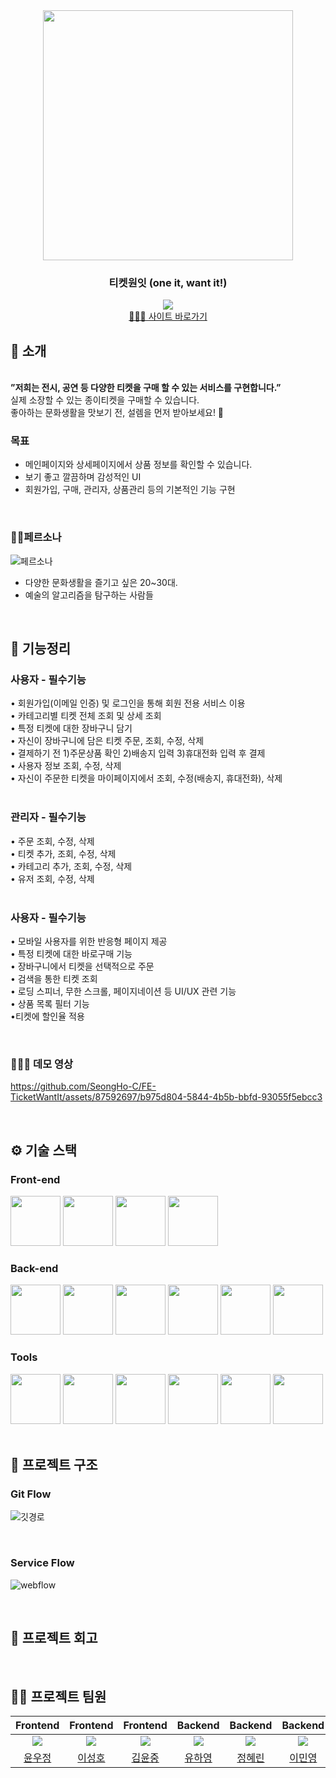 <div align="center">

<!-- logo -->
<img src="https://github.com/SeongHo-C/FE-TicketWantIt/assets/83394485/d6285bb3-bfa7-4269-a5db-a320ad7b8167" width="400"/>

### 티켓원잇 (one it, want it!)  
[<img src="https://img.shields.io/badge/프로젝트 기간-2023.04.17~진행중-0090f6?style=flat&logoColor=white" />]()
<br />
[🧑🏻‍💻 사이트 바로가기](https://ticketwantit.shop/) 
</div> 

## 📝 소개
<br />
<b>”저희는 전시, 공연 등 다양한 티켓을 구매 할 수 있는 서비스를 구현합니다.”</b> <br />
실제 소장할 수 있는 종이티켓을 구매할 수 있습니다.<br />
좋아하는 문화생활을 맛보기 전, 설렘을 먼저 받아보세요! 🤗
<br />

### 목표
- 메인페이지와 상세페이지에서 상품 정보를 확인할 수 있습니다.
- 보기 좋고 깔끔하며 감성적인 UI
- 회원가입, 구매, 관리자, 상품관리 등의 기본적인 기능 구현

<br />

### 👧🏻페르소나
![페르소나](https://github.com/SeongHo-C/FE-TicketWantIt/assets/87592697/2d32d1b2-c861-4f92-a6ec-d41b1aaef29b)
- 다양한 문화생활을 즐기고 싶은 20~30대.
- 예술의 알고리즘을 탐구하는 사람들

<br />

## 📌 기능정리

### 사용자 - 필수기능
• 회원가입(이메일 인증) 및 로그인을 통해 회원 전용 서비스 이용
<br />
• 카테고리별 티켓 전체 조회 및 상세 조회
<br />
• 특정 티켓에 대한 장바구니 담기
<br />
• 자신이 장바구니에 담은 티켓 주문, 조회, 수정, 삭제
<br />
• 결제하기 전 1)주문상품 확인 2)배송지 입력 3)휴대전화 입력 후 결제
<br />
• 사용자 정보 조회, 수정, 삭제
<br />
• 자신이 주문한 티켓을 마이페이지에서 조회, 수정(배송지, 휴대전화), 삭제
<br />
<br />
### 관리자 - 필수기능
• 주문 조회, 수정, 삭제
<br />
• 티켓 추가, 조회, 수정, 삭제
<br />
• 카테고리 추가, 조회, 수정, 삭제 
<br />
• 유저 조회, 수정, 삭제
<br />
<br />
### 사용자 - 필수기능
• 모바일 사용자를 위한 반응형 페이지 제공
<br />
• 특정 티켓에 대한 바로구매 기능
<br />
• 장바구니에서 티켓을 선택적으로 주문
<br />
• 검색을 통한 티켓 조회
<br />
• 로딩 스피너, 무한 스크롤, 페이지네이션 등 UI/UX 관련 기능
<br />
• 상품 목록 필터 기능
<br />
•티켓에 할인율 적용


<br />


### 👩🏻‍💻 데모 영상
https://github.com/SeongHo-C/FE-TicketWantIt/assets/87592697/b975d804-5844-4b5b-bbfd-93055f5ebcc3

<br />

## ⚙ 기술 스택
### Front-end
<div>
<img src="https://github.com/yewon-Noh/readme-template/blob/main/skills/HTMLCSS.png?raw=true" width="80">
<img src="https://github.com/yewon-Noh/readme-template/blob/main/skills/JavaScript.png?raw=true" width="80">
<img src="https://github.com/yewon-Noh/readme-template/blob/main/skills/Axios.png?raw=true" width="80">
<img src="https://github.com/yewon-Noh/readme-template/blob/main/skills/JWT.png?raw=true" width="80">
</div>

### Back-end
<div>
<img src="https://github.com/yewon-Noh/readme-template/blob/main/skills/NodeJS.png?raw=true" width="80">
<img src="https://github.com/yewon-Noh/readme-template/blob/main/skills/ExpressJS.png?raw=true" width="80">
<img src="https://github.com/yewon-Noh/readme-template/blob/main/skills/MongoDB.png?raw=true" width="80">
<img src="https://github.com/yewon-Noh/readme-template/blob/main/skills/Mongoose.png?raw=true" width="80">
<img src="https://github.com/yewon-Noh/readme-template/blob/main/skills/Nginx.png?raw=true" width="80">
<img src="https://github.com/yewon-Noh/readme-template/blob/main/skills/JWT.png?raw=true" width="80">
</div>

### Tools
<div>
<img src="https://github.com/yewon-Noh/readme-template/blob/main/skills/Github.png?raw=true" width="80">
<img src="https://github.com/yewon-Noh/readme-template/blob/main/skills/GitLab.png?raw=true" width="80">
<img src="https://github.com/yewon-Noh/readme-template/blob/main/skills/Notion.png?raw=true" width="80">
<img src="https://github.com/yewon-Noh/readme-template/blob/main/skills/Discord.png?raw=true" width="80">
<img src="https://github.com/yewon-Noh/readme-template/blob/main/skills/Figma.png?raw=true" width="80">
<img src="https://github.com/yewon-Noh/readme-template/blob/main/skills/GatherTown.png?raw=true" width="80">

</div>

<br />

## 🔗 프로젝트 구조
### Git Flow

![깃경로](https://github.com/SeongHo-C/FE-TicketWantIt/assets/87592697/920dd7e7-985e-46b4-90cc-0b292ec82599)

<br />

### Service Flow
![webflow](https://github.com/SeongHo-C/FE-TicketWantIt/assets/87592697/e312e9e7-e27a-4740-82e2-fc3d09d9bd4b)

<br />

## 💚 프로젝트 회고

<br />

## 💁‍♂️ 프로젝트 팀원

|Frontend|Frontend|Frontend|Backend|Backend|Backend|
|:---:|:---:|:---:|:---:|:---:|:---:|
| ![](https://github.com/younu-Yun.png?size=120)| ![](https://github.com/SeongHo-C.png?size=120) | ![](https://github.com/YunJ96.png?size=120) | ![](https://github.com/yooha0518.png?size=120) | ![](https://github.com/02rynn.png?size=120) | ![](https://github.com/zhal7779.png?size=120) | 
|[윤우정](https://github.com/younu-Yun)|[이성호](https://github.com/SeongHo-C)|[김윤중](https://github.com/YunJ96)|[유하영](https://github.com/yooha0518)|[정혜린](https://github.com/02rynn)|[이민영](https://github.com/zhal7779)|
